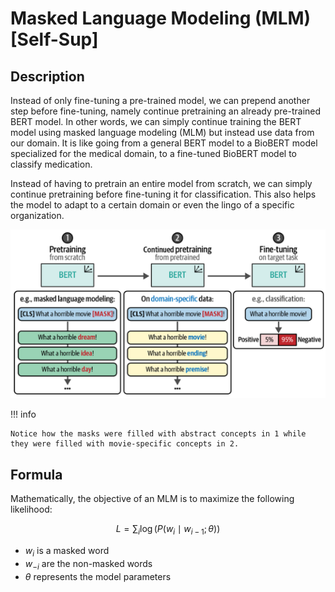 # Masked Language Modeling (MLM) [Self-Sup]

## Description

Instead of only fine-tuning a pre-trained model, we can prepend another step before fine-tuning, namely continue pretraining an already pre-trained BERT model.
In other words, we can simply continue training the BERT model using masked language modeling (MLM) but instead use data from our domain.
It is like going from a general BERT model to a BioBERT model specialized for the medical domain, to a fine-tuned BioBERT model to classify medication.

Instead of having to pretrain an entire model from scratch, we can simply continue pretraining before fine-tuning it for classification.
This also helps the model to adapt to a certain domain or even the lingo of a specific organization.

![](masked_language_modeling/workflow.png)

!!! info

    Notice how the masks were filled with abstract concepts in 1 while they were filled with movie-specific concepts in 2.

## Formula

Mathematically, the objective of an MLM is to maximize the following likelihood:

$$
L = \sum_i \log \big( P(w_i \mid w_{i-1}; \theta) \big)
$$

- $w_i$ is a masked word
- $w_{-i}$ are the non-masked words
- $θ$ represents the model parameters
